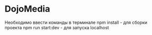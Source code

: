 # DojoMedia
Необходимо ввести команды в терминале npm install - для сборки проекта npm run start:dev - для запуска localhost
